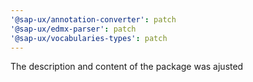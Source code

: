 ```yaml
---
'@sap-ux/annotation-converter': patch
'@sap-ux/edmx-parser': patch
'@sap-ux/vocabularies-types': patch
---
```


The description and content of the package was ajusted
